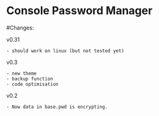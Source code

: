 Console Password Manager
========================


#Сhanges:

  v0.31

    - should work on linux (but not tested yet)


  v0.3

    - new theme
    - backup function
    - code optimisation


  v0.2

    - Now data in base.pwd is encrypting.
